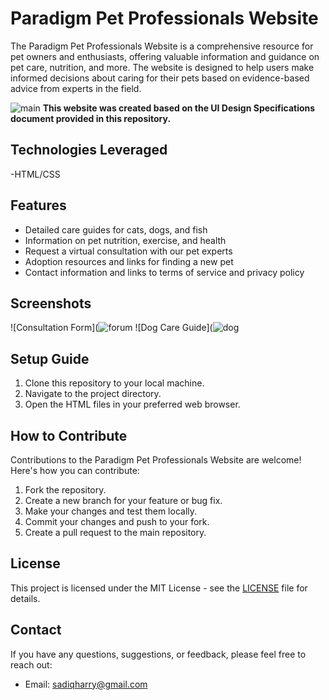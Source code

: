 # Paradigm Pet Professionals Website
The Paradigm Pet Professionals Website is a comprehensive resource for pet owners and enthusiasts, offering valuable information and guidance on pet care, nutrition, and more. The website is designed to help users make informed decisions about caring for their pets based on evidence-based advice from experts in the field.

![main](https://github.com/SadiqHarry/HTML-CSS_Pet_Care_Website/assets/116308353/654ce6c5-2c48-451f-aeb3-6a9c68f26d26)
**This website was created based on the UI Design Specifications document provided in this repository.**

## Technologies Leveraged
-HTML/CSS

## Features

- Detailed care guides for cats, dogs, and fish
- Information on pet nutrition, exercise, and health
- Request a virtual consultation with our pet experts
- Adoption resources and links for finding a new pet
- Contact information and links to terms of service and privacy policy

## Screenshots
![Consultation Form](![forum](https://github.com/SadiqHarry/HTML-CSS_Pet_Care_Website/assets/116308353/c91666a2-31f7-4148-8d1b-25a3c7c62eba)
![Dog Care Guide](![dog](https://github.com/SadiqHarry/HTML-CSS_Pet_Care_Website/assets/116308353/170d1645-ac2b-4624-9bb7-264b652027b3)

## Setup Guide

1. Clone this repository to your local machine.
2. Navigate to the project directory.
3. Open the HTML files in your preferred web browser.

## How to Contribute

Contributions to the Paradigm Pet Professionals Website are welcome! Here's how you can contribute:

1. Fork the repository.
2. Create a new branch for your feature or bug fix.
3. Make your changes and test them locally.
4. Commit your changes and push to your fork.
5. Create a pull request to the main repository.

## License

This project is licensed under the MIT License - see the [LICENSE](LICENSE) file for details.

## Contact

If you have any questions, suggestions, or feedback, please feel free to reach out:

- Email: sadiqharry@gmail.com




